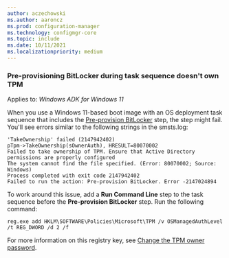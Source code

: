 ```yaml
---
author: aczechowski
ms.author: aaroncz
ms.prod: configuration-manager
ms.technology: configmgr-core
ms.topic: include
ms.date: 10/11/2021
ms.localizationpriority: medium
---
```


### Pre-provisioning BitLocker during task sequence doesn't own TPM

<!-- 11307733 -->

Applies to: _Windows ADK for Windows 11_

When you use a Windows 11-based boot image with an OS deployment task sequence that includes the [Pre-provision BitLocker](../../../../osd/understand/task-sequence-steps.md#BKMK_PreProvisionBitLocker) step, the step might fail. You'll see errors similar to the following strings in the smsts.log:

```log
'TakeOwnership' failed (2147942402)
pTpm->TakeOwnership(sOwnerAuth), HRESULT=80070002
Failed to take ownership of TPM. Ensure that Active Directory permissions are properly configured
The system cannot find the file specified. (Error: 80070002; Source: Windows)
Process completed with exit code 2147942402
Failed to run the action: Pre-provision BitLocker. Error -2147024894
```

To work around this issue, add a **Run Command Line** step to the task sequence before the **Pre-provision BitLocker** step. Run the following command:

`reg.exe add HKLM\SOFTWARE\Policies\Microsoft\TPM /v OSManagedAuthLevel /t REG_DWORD /d 2 /f`

For more information on this registry key, see [Change the TPM owner password](/windows/security/information-protection/tpm/change-the-tpm-owner-password).
